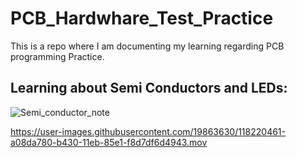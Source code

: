 # PCB_Hardwhare_Test_Practice
This is a repo where I am documenting my learning regarding PCB programming Practice.

## Learning about Semi Conductors and LEDs:

![Semi_conductor_note](https://user-images.githubusercontent.com/19863630/118220453-99669980-b430-11eb-8698-b207810bfb05.jpeg)

https://user-images.githubusercontent.com/19863630/118220461-a08da780-b430-11eb-85e1-f8d7df6d4943.mov

